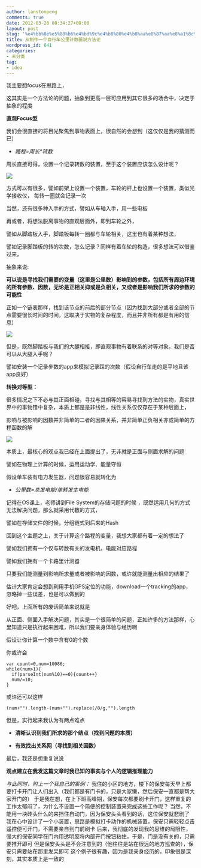 ```yaml
---
author: lanstonpeng
comments: true
date: 2012-03-26 00:34:27+00:00
layout: post
slug: '%e4%bb%8e%e5%88%b6%e4%bd%9c%e4%b8%80%e4%b8%aa%e8%87%aa%e8%a1%8c%e8%bd%a6%e5%85%ac%e9%87%8c%e8%ae%a1%e6%95%b0%e5%99%a8%e8%af%b4%e5%bc%80%e5%8e%bb'
title: 从制作一个自行车公里计数器说方法论
wordpress_id: 641
categories:
- 未分类
tag:
- idea
---
```


我主要想focus在思路上，

这其实是一个方法论的问题，抽象到更高一层可应用到其它很多的场合中，决定于抽象的程度

**直观Focus型**

我们会很直接的将目光聚焦到事物表面上，很自然的会想到（这仅仅是我的猜测而已）



	
  * _路程=周长*转数_


周长直接可得，设置一个记录转数的装置，至于这个装置应该怎么设计呢？

[![](http://files.blogcn.com/wp06/M00/06/00/wKgKDE9siXoAAAAAAACPzFsBXEA401.png)](http://files.blogcn.com/wp03/M00/03/EA/wKgKC09siWcAAAAAAATdPBLe55c382.png)

方式可以有很多，譬如前架上设置一个装置，车轮的杆上也设置一个装置，类似光学接收仪， 每转一圈就会记录一次

当然，还有很多种入手的方式，譬如从车轴入手，用一些电板

再或者，将想法脱离事物的直观层面外，即到车轮之外，

譬如从脚踏板入手，脚踏板每转一圈都与车轮相关，这里也有着某种想法，

譬如记录脚踏板的转的次数，怎么记录？同样有着车轮的构造，很多想法可以借鉴过来，

抽象来说:

**可以说是寻找我们需要的变量（这里是公里数）影响到的参数，包括所有周边环境的所有参数、因数，无论是正相关抑或是负相关，又或者是影响我们所求的参数的可能性**

**<!-- more -->**

正如一个链表那样，找到该节点的前后的部分节点（因为找到大部分或者全部的节点需要很长时间的时间，这取决于实物的复杂程度，而且并非所有都是有用的信息）

[![](http://files.blogcn.com/wp02/M00/04/6B/wKgKCk9vNTcAAAAAAABdA0kHJZQ598.png)](http://files.blogcn.com/wp03/M00/03/EF/wKgKC09vNTUAAAAAAATbR0mDX_o137.png)

但是，既然脚踏板与我们的大腿相接，即直观事物有着联系的对等对象，我们是否可以从大腿入手呢？

譬如安装一个记录步数的app来模拟记录踩的次数（假设自行车走的是平地且该app良好）

**转换对等型：**

很多情况之下不必与其正面相碰，寻找与其相等的容易寻找到方法的实物，真实世界中的事物错中复杂，本质上都是是非线性，线性关系仅仅存在于某种层面上，

影响与被影响的因数并非简单的二者的因果关系，并非简单正负相关亦或简单的方程函数的解

[![](http://files.blogcn.com/wp02/M00/03/F5/wKgKC09vtIoAAAAAAAC0rliEq10322.png)](http://files.blogcn.com/wp04/M00/04/3D/wKgKDU9vtIgAAAAAAAYbCUC-feE186.png)

本质上，最核心的观点我已经在上面提出了，无非就是正面与侧面求解的问题

譬如在物理上计算的时候，运用运动学、能量守恒

假设单车装有电力发生器，问题很容易就转化为



	
  * _公里数=总发电能/单转发生电能_


记得在OS课上，老师讲到File System的存储问题的时候 ，既然运用几何的方式无法解决问题，那么就采用代数的方式，

譬如在存储文件的时候，分组链式到后来的Hash

回到这个主题之上，关于计算这个路程的变量，我想大家都有着一定的想法了

譬如我们拥有一个仅与转数有关的发电机，电能对应路程

譬如我们拥有一个卡路里计测器

只要我们能测量到影响所求量或者被影响的因数，或许就能测量出相应的结果了

估计大家肯定会想到利用手机GPS定位的功能，download一个tracking的app，忽略掉一些误差，也是可以做到的

好吧，上面所有的废话简单来说就是

从正面、侧面入手解决问题，其实是一个很简单的问题，正如许多的方法那样，心里知道只是执行起来困难，所以我们要亲身体验与经历啊

假设让你计算一个数中含有0的个数

你或许会

    
    var count=0,num=10086;
    while(num>1){
      if(parseInt(num%10)==0){count++}
      num/=10;
    }


或许还可以这样

    
    (num+"").length-(num+"").replace(/0/g,"").length


但是，实行起来我认为有两点难点



	
  * **清晰认识到我们所求的那个结点（找到问题的本质）**

	
  * **有效找出关系网（寻找到相关因数）**


最后，我还是想重复说说

**观点建立在我发这篇文章时我已知的事实与个人的逻辑推理能力**

_与此同时，附上一个我自己的案例：_
我住的小区的地方，楼下的保安每天早上都要打卡开门让人们出入（我们都是有门卡的，只是大家懒，然后保安一直都是帮大家开门的）
于是我在想，在上下班高峰期，保安每次都要刷卡开门，这样重复的工作太郁闷了，为什么不设置一个简便的控制装置来完成这些工作呢？
当然，不能用一块砖头什么的来挡住自动门，因为保安头头看到的话，这位保安就悲剧了
我在心中设计了一个小装置，思路是模拟打卡动作的机械装置，保安只需轻轻点击遥控便可开门，不需要亲自到门前刷卡
后来，我彻底的发现我的思维的局限性，强大的保安同学在门内用透明胶将内部开门按钮粘住，于是，门是没有关的，只需要推开即可
但是保安头头是不会注意到的（他往往是站在很远的地方巡查的），保安只需要站在那里发呆即可
这个例子很有趣，因为是我亲身经历的，印象很是深刻，其实本质上是一致的
